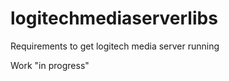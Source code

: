 logitechmediaserverlibs
=======================

Requirements to get logitech media server running

Work "in progress"
